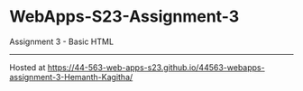 # WebApps-S23-Assignment-3
Assignment 3 - Basic HTML

--------------------------------------------------------------------------------
Hosted at https://44-563-web-apps-s23.github.io/44563-webapps-assignment-3-Hemanth-Kagitha/